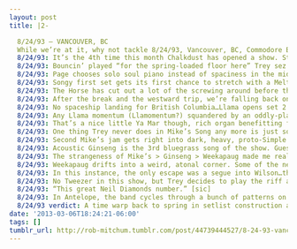 ```yaml
---
layout: post
title: |2-

  8/24/93 – VANCOUVER, BC
  While we’re at it, why not tackle 8/24/93, Vancouver, BC, Commodore Ballroom. 2nd Vancouver and 5th Canadian show of the year.
  8/24/93: It’s the 4th time this month Chalkdust has opened a show. Starting to settle into the leadoff spot.
  8/24/93: Bouncin’ played “for the spring-loaded floor here” Trey sez. I guess the Commodore Ballroom is the MSG of the Pacific Northwest.
  8/24/93: Page chooses solo soul piano instead of spaciness in the middle of It’s Ice, triggering an I Feel The Earth Move jam.
  8/24/93: Songy first set gets its first chance to stretch with a Melt, but the jam never kicks free of the three-note carriage return.
  8/24/93: The Horse has cut out a lot of the screwing around before the melody proper. Interesting how some songs tighten as others loosen.
  8/24/93: After the break and the westward trip, we’re falling back on spring ‘93 setlist conventions here. Uncle Pen, Maze, Golgi, yawn.
  8/24/93: No spaceship landing for British Columbia…Llama opens set 2 instead of 2001.
  8/24/93: Any Llama momentum (Llamomentum?) squandered by an oddly-placed Horn. This show can’t find its footing.
  8/24/93: That’s a nice little Ya Mar though, rich organ benefitting from SBD, Mike questioning “what’s that mean anyway?”
  8/24/93: One thing Trey never does in Mike’s Song any more is just solo off in his own world instead of playing the riff during the lyrics.
  8/24/93: Second Mike’s jam gets right into dark, heavy, proto-Simple riffing. Thick, burpy bass, random screaming, then sparser.
  8/24/93: Acoustic Ginseng is the 3rd bluegrass song of the show. Guess they spent time practicing hoedowns on their travel days.
  8/24/93: The strangeness of Mike’s > Ginseng > Weekapaug made me realize there hasn’t been a single Hydrogen all of summer ‘93!
  8/24/93: Weekapaug drifts into a weird, atonal corner. Some of the new jamming style seems to be based on “how do we get out of this one?”
  8/24/93: In this instance, the only escape was a segue into Wilson…the easiest of segues.
  8/24/93: No Tweezer in this show, but Trey decides to play the riff anyway during the Suzy breaks. First fast, then slow.
  8/24/93: “This great Neil Diamonds number.” [sic]
  8/24/93: In Antelope, the band cycles through a bunch of patterns on the way up, but again stays within the guardrails. Not that kinda show.
  8/24/93 verdict: A time warp back to spring in setlist construction and improv content. I guess I finally found the ugly duckling of Aug 93.
date: '2013-03-06T18:24:21-06:00'
tags: []
tumblr_url: http://rob-mitchum.tumblr.com/post/44739444527/8-24-93-vancouver-bc-while-were-at-it-why-not
---
```

